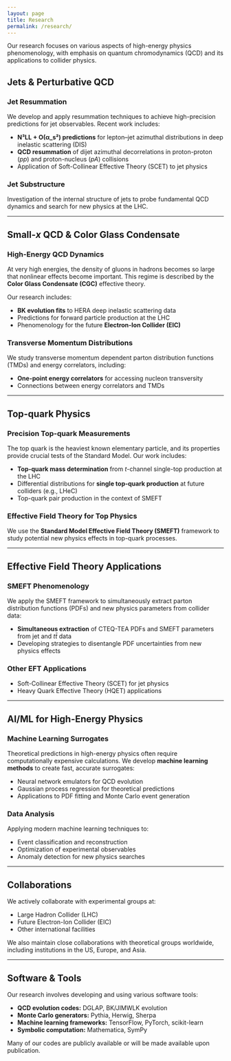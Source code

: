 ```yaml
---
layout: page
title: Research
permalink: /research/
---
```


Our research focuses on various aspects of high-energy physics phenomenology, with emphasis on quantum chromodynamics (QCD) and its applications to collider physics.

## Jets & Perturbative QCD

### Jet Resummation

We develop and apply resummation techniques to achieve high-precision predictions for jet observables. Recent work includes:

- **N³LL + O(α_s²) predictions** for lepton–jet azimuthal distributions in deep inelastic scattering (DIS)
- **QCD resummation** of dijet azimuthal decorrelations in proton-proton (*pp*) and proton-nucleus (*pA*) collisions
- Application of Soft-Collinear Effective Theory (SCET) to jet physics

### Jet Substructure

Investigation of the internal structure of jets to probe fundamental QCD dynamics and search for new physics at the LHC.

---

## Small-*x* QCD & Color Glass Condensate

### High-Energy QCD Dynamics

At very high energies, the density of gluons in hadrons becomes so large that nonlinear effects become important. This regime is described by the **Color Glass Condensate (CGC)** effective theory.

Our research includes:

- **BK evolution fits** to HERA deep inelastic scattering data
- Predictions for forward particle production at the LHC
- Phenomenology for the future **Electron-Ion Collider (EIC)**

### Transverse Momentum Distributions

We study transverse momentum dependent parton distribution functions (TMDs) and energy correlators, including:

- **One-point energy correlators** for accessing nucleon transversity
- Connections between energy correlators and TMDs

---

## Top-quark Physics

### Precision Top-quark Measurements

The top quark is the heaviest known elementary particle, and its properties provide crucial tests of the Standard Model. Our work includes:

- **Top-quark mass determination** from *t*-channel single-top production at the LHC
- Differential distributions for **single top-quark production** at future colliders (e.g., LHeC)
- Top-quark pair production in the context of SMEFT

### Effective Field Theory for Top Physics

We use the **Standard Model Effective Field Theory (SMEFT)** framework to study potential new physics effects in top-quark processes.

---

## Effective Field Theory Applications

### SMEFT Phenomenology

We apply the SMEFT framework to simultaneously extract parton distribution functions (PDFs) and new physics parameters from collider data:

- **Simultaneous extraction** of CTEQ-TEA PDFs and SMEFT parameters from jet and *tt̄* data
- Developing strategies to disentangle PDF uncertainties from new physics effects

### Other EFT Applications

- Soft-Collinear Effective Theory (SCET) for jet physics
- Heavy Quark Effective Theory (HQET) applications

---

## AI/ML for High-Energy Physics

### Machine Learning Surrogates

Theoretical predictions in high-energy physics often require computationally expensive calculations. We develop **machine learning methods** to create fast, accurate surrogates:

- Neural network emulators for QCD evolution
- Gaussian process regression for theoretical predictions
- Applications to PDF fitting and Monte Carlo event generation

### Data Analysis

Applying modern machine learning techniques to:

- Event classification and reconstruction
- Optimization of experimental observables
- Anomaly detection for new physics searches

---

## Collaborations

We actively collaborate with experimental groups at:

- Large Hadron Collider (LHC)
- Future Electron-Ion Collider (EIC)
- Other international facilities

We also maintain close collaborations with theoretical groups worldwide, including institutions in the US, Europe, and Asia.

---

## Software & Tools

Our research involves developing and using various software tools:

- **QCD evolution codes:** DGLAP, BK/JIMWLK evolution
- **Monte Carlo generators:** Pythia, Herwig, Sherpa
- **Machine learning frameworks:** TensorFlow, PyTorch, scikit-learn
- **Symbolic computation:** Mathematica, SymPy

Many of our codes are publicly available or will be made available upon publication.


